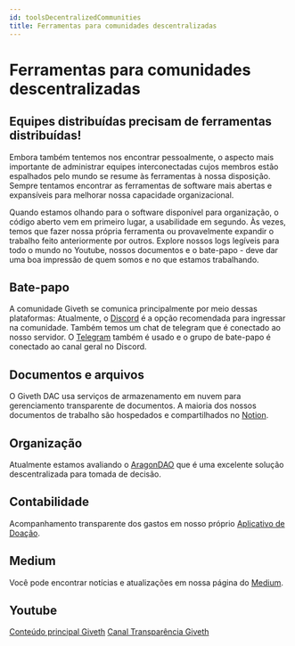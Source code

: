 ```yaml
---
id: toolsDecentralizedCommunities
title: Ferramentas para comunidades descentralizadas
---
```


# Ferramentas para comunidades descentralizadas

## Equipes distribuídas precisam de ferramentas distribuídas!

Embora também tentemos nos encontrar pessoalmente, o aspecto mais importante de administrar equipes interconectadas cujos membros estão espalhados pelo mundo se resume às ferramentas à nossa disposição. Sempre tentamos encontrar as ferramentas de software mais abertas e expansíveis para melhorar nossa capacidade organizacional.

Quando estamos olhando para o software disponível para organização, o código aberto vem em primeiro lugar, a usabilidade em segundo. Às vezes, temos que fazer nossa própria ferramenta ou provavelmente expandir o trabalho feito anteriormente por outros. Explore nossos logs legíveis para todo o mundo no Youtube, nossos documentos e o bate-papo - deve dar uma boa impressão de quem somos e no que estamos trabalhando.

## Bate-papo

A comunidade Giveth se comunica principalmente por meio dessas plataformas: Atualmente, o [Discord](https://discord.gg/DAFkKdkykr) é a opção recomendada para ingressar na comunidade. Também temos um chat de telegram que é conectado ao nosso servidor. O [Telegram](https://t.me/Givethio) também é usado e o grupo de bate-papo é conectado ao canal geral no Discord.

## Documentos e arquivos

O Giveth DAC usa serviços de armazenamento em nuvem para gerenciamento transparente de documentos. A maioria dos nossos documentos de trabalho são hospedados e compartilhados no [Notion](https://www.notion.so/giveth/Giveth-2c97e0eca91e43238565c8f79dfe5e8d).

## Organização

Atualmente estamos avaliando o [AragonDAO](https://aragon.1hive.org/#/giveth/) que é uma excelente solução descentralizada para tomada de decisão.

## Contabilidade

Acompanhamento transparente dos gastos em nosso próprio [Aplicativo de Doação](https://trace.giveth.io/community/giveth-dac).

## Medium

Você pode encontrar notícias e atualizações em nossa página do [Medium](https://medium.com/giveth).

## Youtube

[Conteúdo principal Giveth](https://www.youtube.com/givethio) [Canal Transparência Giveth](https://www.youtube.com/channel/UCdqmP4axeI1hNmX20aZsOwg)